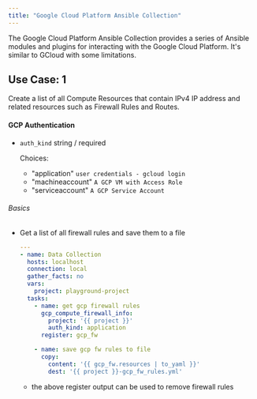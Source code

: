 ```yaml
---
title: "Google Cloud Platform Ansible Collection"
---
```


The Google Cloud Platform Ansible Collection provides a series of Ansible modules and plugins for interacting with the Google Cloud Platform. 
It's similar to GCloud with some limitations. 

## Use Case: 1
Create a list of all Compute Resources that contain IPv4 IP address and related resources such as Firewall Rules and Routes.


#### GCP Authentication
- `auth_kind` string / required

  Choices:
  - "application"
      `user credentials - gcloud login`
  - "machineaccount"
      `A GCP VM with Access Role`
  - "serviceaccount"
      `A GCP Service Account`
      
 ###### Basics
 
- Get a list of all firewall rules and save them to a file
  ```yml
  ---
  - name: Data Collection
    hosts: localhost
    connection: local
    gather_facts: no
    vars:
      project: playground-project
    tasks:
      - name: get gcp firewall rules
        gcp_compute_firewall_info:
          project: '{{ project }}'
          auth_kind: application
        register: gcp_fw

      - name: save gcp fw rules to file
        copy:
          content: '{{ gcp_fw.resources | to_yaml }}'
          dest: '{{ project }}-gcp_fw_rules.yml'
  ```
  
  - the above register output can be used to remove firewall rules

